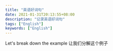 ```yaml
---
title: "英语好词句"
date: 2021-01-31T20:13:55+08:00
description: "记录英语好词句"
tags: ["English"]
keywords: ["English"]
---
```


Let's break down the example 让我们分解这个例子
